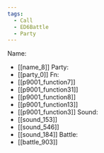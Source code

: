 ```yaml
---
tags:
  - Call
  - ED6Battle
  - Party
---
```

Name:
- [[name_8]]
Party:
- [[party_0]]
Fn:
- [[p9001_function7]]
- [[p9001_function31]]
- [[p9001_function8]]
- [[p9001_function13]]
- [[p9001_function3]]
Sound:
- [[sound_153]]
- [[sound_546]]
- [[sound_184]]
Battle:
- [[battle_903]]

